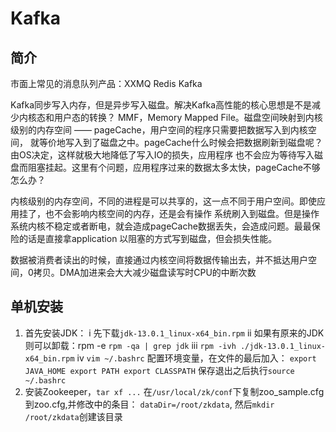 # Kafka

## 简介
市面上常见的消息队列产品：XXMQ Redis Kafka
             
Kafka同步写入内存，但是异步写入磁盘。解决Kafka高性能的核心思想是不是减少内核态和用户态的转换？
MMF，Memory Mapped File。磁盘空间映射到内核级别的内存空间 —— pageCache，用户空间的程序只需要把数据写入到内核空间，
就等价地写入到了磁盘之中。pageCache什么时候会把数据刷新到磁盘呢？由OS决定，这样就极大地降低了写入IO的损失，应用程序
也不会应为等待写入磁盘而阻塞挂起。这里有个问题，应用程序过来的数据太多太快，pageCache不够怎么办？
             
内核级别的内存空间，不同的进程是可以共享的，这一点不同于用户空间。即使应用挂了，也不会影响内核空间的内存，还是会有操作
系统刷入到磁盘。但是操作系统内核不稳定或者断电，就会造成pageCache数据丢失，会造成问题。最最保险的话是直接拿application
以阻塞的方式写到磁盘，但会损失性能。
             
数据被消费者读出的时候，直接通过内核空间将数据传输出去，并不抵达用户空间，0拷贝。DMA加进来会大大减少磁盘读写时CPU的中断次数

## 单机安装

1. 首先安装JDK：
    i    先下载`jdk-13.0.1_linux-x64_bin.rpm`
    ii   如果有原来的JDK则可以卸载：rpm -e `rpm -qa | grep jdk`
    iii  `rpm -ivh ./jdk-13.0.1_linux-x64_bin.rpm`
    iv   `vim ~/.bashrc` 配置环境变量，在文件的最后加入：
          ```
          export JAVA_HOME
          export PATH
          export CLASSPATH
          ```
          保存退出之后执行`source ~/.bashrc`
2. 安装Zookeeper，`tar xf ...` 在`/usr/local/zk/conf`下复制zoo_sample.cfg到zoo.cfg,并修改中的条目：
`dataDir=/root/zkdata`, 然后`mkdir /root/zkdata`创建该目录